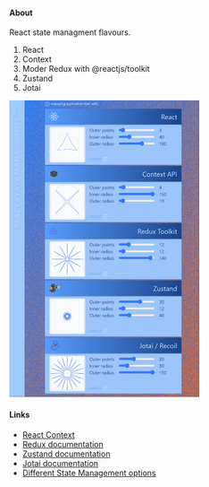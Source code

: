 #### About

React state managment flavours.

1. React
1. Context
2. Moder Redux with @reactjs/toolkit
3. Zustand
4. Jotai

<img src="src/assets/previews/2021-08-05_18-18-46.png" width="340px" />

#### Links

* [React Context](https://reactjs.org/docs/context.html)
* [Redux documentation](https://redux.js.org/introduction/core-concepts)
* [Zustand documentation](https://docs.pmnd.rs/zustand)
* [Jotai documentation](https://docs.pmnd.rs/jotai)
* [Different State Management options](https://t.me/technologytm/15377)
